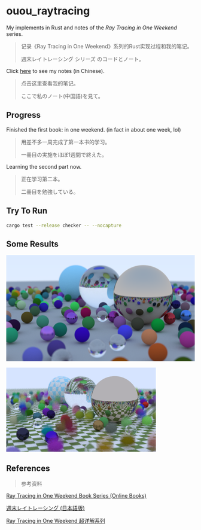 # ouou_raytracing
My implements in Rust and notes of the *Ray Tracing in One Weekend* series.

> 记录《Ray Tracing in One Weekend》系列的Rust实现过程和我的笔记。
> 
> 週末レイトレーシング シリーズ のコードとノート。

Click [here](./RayTracing.md) to see my notes (in Chinese).

> 点击这里查看我的笔记。
> 
> ここで私のノート(中国語)を見て。

## Progress
Finished the first book: in one weekend. (in fact in about one week, lol)
> 用差不多一周完成了第一本书的学习。
> 
> 一冊目の実施をほぼ1週間で終えた。

Learning the second part now.

> 正在学习第二本。
>
> 二冊目を勉強している。

## Try To Run
```bash
cargo test --release checker -- --nocapture
```

## Some Results
![Final output of the first part](.\products\in_one_weekend\final_firstbook.png)

![Checker texture](.\imgs\test\render_scene_with_checker.png)

## References
> 参考资料

[Ray Tracing in One Weekend Book Series (Online Books)](https://github.com/RayTracing/raytracing.github.io)

[週末レイトレーシング (日本語版)](https://inzkyk.xyz/ray_tracing_in_one_weekend/)

[Ray Tracing in One Weekend 超详解系列](https://www.cnblogs.com/lv-anchoret)